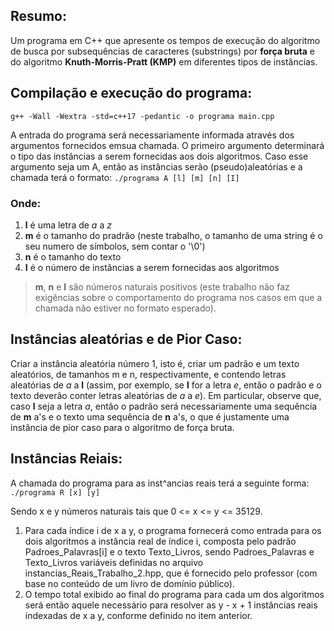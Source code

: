 ## Resumo:
Um programa em C++ que apresente os tempos de execução do algoritmo de busca por subsequências de caracteres (substrings) por **força bruta**
e do algoritmo **Knuth-Morris-Pratt (KMP)** em diferentes tipos de instâncias.

## Compilação e execução do programa:
`g++ -Wall -Wextra -std=c++17 -pedantic -o programa main.cpp`

A entrada do programa será necessariamente informada através dos argumentos fornecidos emsua chamada. O primeiro argumento determinará 
o tipo das instâncias a serem fornecidas aos dois algoritmos. Caso esse argumento seja um A, então as instâncias serão (pseudo)aleatórias
e a chamada terá o formato:
`./programa A [l] [m] [n] [I]`

### Onde:
1. **l** é uma letra de *a* a *z* 
2. **m** é o tamanho do pradrão (neste trabalho, o tamanho de uma string é o seu numero de símbolos, sem contar o '\0')
3. **n** é o tamanho do texto
4. **I** é o número de instâncias a serem fornecidas aos algoritmos

>**m**, **n** e **I** são números naturais positivos (este trabalho não faz exigências sobre o comportamento do programa nos casos em que a 
>chamada não estiver no formato esperado).

## Instâncias aleatórias e de Pior Caso:
Criar a instância aleatória número 1, isto é, criar um padrão e um texto aleatórios, de tamanhos m e n, respectivamente, e contendo letras aleatórias
de *a* a **l** (assim, por exemplo, se **l** for a letra *e*, então o padrão e o texto deverão conter letras aleatórias de *a* a *e*). Em particular,
observe que, caso **l** seja a letra *a*, então o padrão será necessariamente uma sequência de **m** a's e o texto uma sequência de **n** a's, o que 
é justamente uma instância de pior caso para o algoritmo de força bruta.

## Instâncias Reiais:
A chamada do programa para as inst^ancias reais terá a seguinte forma:
`./programa R [x] [y]`

Sendo x e y números naturais tais que 0 <= x <= y <= 35129.
1. Para cada índice i de x a y, o programa fornecerá como entrada para os dois algoritmos a instância real de índice i, composta pelo padrão Padroes_Palavras[i]
e o texto Texto_Livros, sendo Padroes_Palavras e Texto_Livros variáveis definidas no arquivo instancias_Reais_Trabalho_2.hpp, que é fornecido pelo professor (com
base no conteúdo de um livro de domínio público).
2. O tempo total exibido ao final do programa para cada um dos algoritmos será então aquele necessário para resolver as y - x + 1 instâncias reais indexadas de
   x a y, conforme definido no item anterior.
